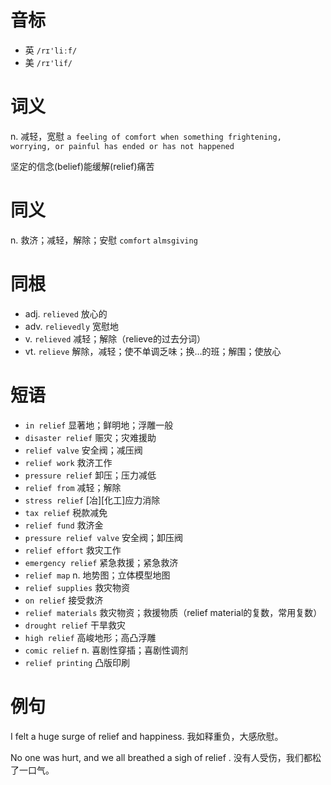 # 音标

- 英 `/rɪ'liːf/`
- 美 `/rɪ'lif/`

# 词义

n. 减轻，宽慰
`a feeling of comfort when something frightening, worrying, or painful has ended or has not happened`



坚定的信念(belief)能缓解(relief)痛苦

# 同义

n. 救济；减轻，解除；安慰
`comfort` `almsgiving`

# 同根

- adj. `relieved` 放心的
- adv. `relievedly` 宽慰地
- v. `relieved` 减轻；解除（relieve的过去分词）
- vt. `relieve` 解除，减轻；使不单调乏味；换…的班；解围；使放心

# 短语

- `in relief` 显著地；鲜明地；浮雕一般
- `disaster relief` 赈灾；灾难援助
- `relief valve` 安全阀；减压阀
- `relief work` 救济工作
- `pressure relief` 卸压；压力减低
- `relief from` 减轻；解除
- `stress relief` [冶][化工]应力消除
- `tax relief` 税款减免
- `relief fund` 救济金
- `pressure relief valve` 安全阀；卸压阀
- `relief effort` 救灾工作
- `emergency relief` 紧急救援；紧急救济
- `relief map` n. 地势图；立体模型地图
- `relief supplies` 救灾物资
- `on relief` 接受救济
- `relief materials` 救灾物资；救援物质（relief material的复数，常用复数）
- `drought relief` 干旱救灾
- `high relief` 高峻地形；高凸浮雕
- `comic relief` n. 喜剧性穿插；喜剧性调剂
- `relief printing` 凸版印刷

# 例句

I felt a huge surge of relief and happiness.
我如释重负，大感欣慰。

No one was hurt, and we all breathed a sigh of relief .
没有人受伤，我们都松了一口气。


